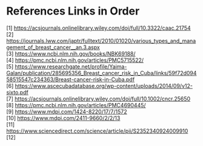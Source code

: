 # References Links in Order
[1] https://acsjournals.onlinelibrary.wiley.com/doi/full/10.3322/caac.21754 \
[2] https://journals.lww.com/japtr/fulltext/2010/01020/various_types_and_management_of_breast_cancer__an.3.aspx \
[3] https://www.ncbi.nlm.nih.gov/books/NBK69188/ \
[4] https://pmc.ncbi.nlm.nih.gov/articles/PMC5715522/ \
[5] https://www.researchgate.net/profile/Yaima-Galan/publication/285695356_Breast_cancer_risk_in_Cuba/links/59f72d09458515547c234363/Breast-cancer-risk-in-Cuba.pdf \
[6] https://www.ascecubadatabase.org/wp-content/uploads/2014/09/v12-sixto.pdf \
[7] https://acsjournals.onlinelibrary.wiley.com/doi/full/10.1002/cncr.25650 \
[8] https://pmc.ncbi.nlm.nih.gov/articles/PMC4690445/ \
[9] https://www.mdpi.com/1424-8220/17/7/1572 \
[10] https://www.mdpi.com/2411-9660/2/2/13 \
[11] https://www.sciencedirect.com/science/article/pii/S2352340924009910 \
[12]
